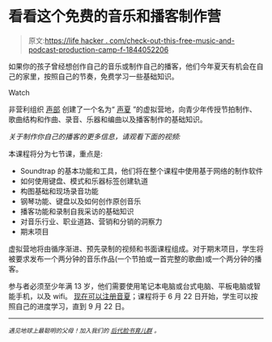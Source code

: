 # 看看这个免费的音乐和播客制作营

> 原文:[https://life hacker . com/check-out-this-free-music-and-podcast-production-camp-f-1844052206](https://lifehacker.com/check-out-this-free-music-and-podcast-production-camp-f-1844052206)

如果你的孩子曾经想创作自己的音乐或制作自己的播客，他们今年夏天有机会在自己的家里，按照自己的节奏，免费学习一些基础知识。

Watch

非营利组织 [声部](https://www.deptofsound.org/about-us) 创建了一个名为“ [声夏](https://www.deptofsound.org/summer-of-sound) ”的虚拟营地，向青少年传授节拍制作、歌曲结构和作曲、录音、乐器和编曲以及播客制作的基础知识。

*关于制作你自己的播客的更多信息，请观看下面的视频:*

本课程将分为七节课，重点是:

*   Soundtrap 的基本功能和工具，他们将在整个课程中使用基于网络的制作软件
*   如何使用键盘、模式和乐器标签创建轨道
*   构图基础和现场录音功能
*   钢琴功能、键盘以及如何创作原创音乐
*   播客功能和录制自我采访的基础知识
*   对音乐行业、职业道路、营销和分销的洞察力
*   期末项目

虚拟营地将由循序渐进、预先录制的视频和书面课程组成。对于期末项目，学生将被要求发布一个两分钟的音乐作品(一个节拍或一首完整的歌曲)或一个两分钟的播客。

参与者必须至少年满 13 岁，他们需要使用笔记本电脑或台式电脑、平板电脑或智能手机，以及 wifi。 [现在可以注册音夏](https://www.deptofsound.org/summer-of-sound)；课程将于 6 月 22 日开始，学生可以按照自己的进度学习，直到 9 月 22 日。

* * *

<small>*遇见地球上最聪明的父母！加入我们的*</small> [<small>*后代脸书育儿群*</small>](https://www.facebook.com/groups/2018785615043946/) <small>*。*</small>